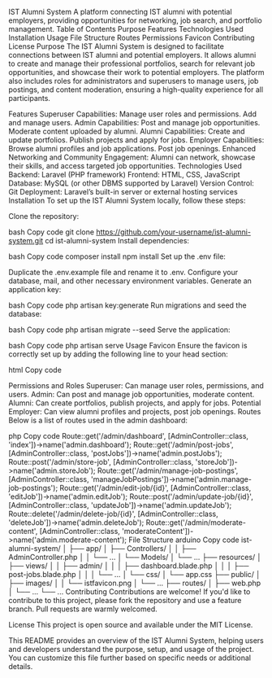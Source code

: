 IST Alumni System
A platform connecting IST alumni with potential employers, providing opportunities for networking, job search, and portfolio management.
Table of Contents
Purpose
Features
Technologies Used
Installation
Usage
File Structure
Routes
Permissions
Favicon
Contributing
License
Purpose
The IST Alumni System is designed to facilitate connections between IST alumni and potential employers. It allows alumni to create and manage their professional portfolios, search for relevant job opportunities, and showcase their work to potential employers. The platform also includes roles for administrators and superusers to manage users, job postings, and content moderation, ensuring a high-quality experience for all participants.

Features
Superuser Capabilities:
Manage user roles and permissions.
Add and manage users.
Admin Capabilities:
Post and manage job opportunities.
Moderate content uploaded by alumni.
Alumni Capabilities:
Create and update portfolios.
Publish projects and apply for jobs.
Employer Capabilities:
Browse alumni profiles and job applications.
Post job openings.
Enhanced Networking and Community Engagement:
Alumni can network, showcase their skills, and access targeted job opportunities.
Technologies Used
Backend: Laravel (PHP framework)
Frontend: HTML, CSS, JavaScript
Database: MySQL (or other DBMS supported by Laravel)
Version Control: Git
Deployment: Laravel’s built-in server or external hosting services
Installation
To set up the IST Alumni System locally, follow these steps:

Clone the repository:

bash
Copy code
git clone https://github.com/your-username/ist-alumni-system.git
cd ist-alumni-system
Install dependencies:

bash
Copy code
composer install
npm install
Set up the .env file:

Duplicate the .env.example file and rename it to .env.
Configure your database, mail, and other necessary environment variables.
Generate an application key:

bash
Copy code
php artisan key:generate
Run migrations and seed the database:

bash
Copy code
php artisan migrate --seed
Serve the application:

bash
Copy code
php artisan serve
Usage
Favicon
Ensure the favicon is correctly set up by adding the following line to your head section:

html
Copy code
<link rel="icon" href="{{ asset('images/istfavicon.png') }}" type="image/png">
Permissions and Roles
Superuser:
Can manage user roles, permissions, and users.
Admin:
Can post and manage job opportunities, moderate content.
Alumni:
Can create portfolios, publish projects, and apply for jobs.
Potential Employer:
Can view alumni profiles and projects, post job openings.
Routes
Below is a list of routes used in the admin dashboard:

php
Copy code
Route::get('/admin/dashboard', [AdminController::class, 'index'])->name('admin.dashboard');
Route::get('/admin/post-jobs', [AdminController::class, 'postJobs'])->name('admin.postJobs');
Route::post('/admin/store-job', [AdminController::class, 'storeJob'])->name('admin.storeJob');
Route::get('/admin/manage-job-postings', [AdminController::class, 'manageJobPostings'])->name('admin.manage-job-postings');
Route::get('/admin/edit-job/{id}', [AdminController::class, 'editJob'])->name('admin.editJob');
Route::post('/admin/update-job/{id}', [AdminController::class, 'updateJob'])->name('admin.updateJob');
Route::delete('/admin/delete-job/{id}', [AdminController::class, 'deleteJob'])->name('admin.deleteJob');
Route::get('/admin/moderate-content', [AdminController::class, 'moderateContent'])->name('admin.moderate-content');
File Structure
arduino
Copy code
ist-alumni-system/
│
├── app/
│   ├── Controllers/
│   │   ├── AdminController.php
│   │   └── ...
│   └── Models/
│       └── ...
├── resources/
│   ├── views/
│   │   ├── admin/
│   │   │   ├── dashboard.blade.php
│   │   │   ├── post-jobs.blade.php
│   │   │   └── ...
│   └── css/
│       └── app.css
├── public/
│   ├── images/
│   │   └── istfavicon.png
│   └── ...
├── routes/
│   ├── web.php
│   └── ...
└── ...
Contributing
Contributions are welcome! If you'd like to contribute to this project, please fork the repository and use a feature branch. Pull requests are warmly welcomed.

License
This project is open source and available under the MIT License.

This README provides an overview of the IST Alumni System, helping users and developers understand the purpose, setup, and usage of the project. You can customize this file further based on specific needs or additional details.
